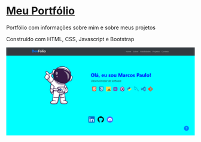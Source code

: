 # <a href="https://marcospaulo62.github.io/Portfolio/">Meu Portfólio</a>

Portfólio com informações sobre mim e sobre meus projetos

Construído com HTML, CSS, Javascript e Bootstrap

<a href="https://marcospaulo62.github.io/Portfolio/">![Imagem ilustrativa](imagens/portfolio.png)</a>
